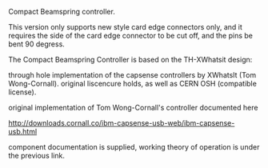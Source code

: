 Compact Beamspring controller.

This version only supports new style card edge connectors only, and it requires the side
of the card edge connector to be cut off, and the pins be bent 90 degress.


The Compact Beamspring Controller is based on the TH-XWhatsit design:

through hole implementation of the capsense controllers by XWhatsIt
(Tom Wong-Cornall). original liscencure holds, as well as CERN OSH
(compatible license).

original implementation of Tom Wong-Cornall's controller documented here

http://downloads.cornall.co/ibm-capsense-usb-web/ibm-capsense-usb.html

component documentation is supplied, working theory of operation is under
the previous link.




